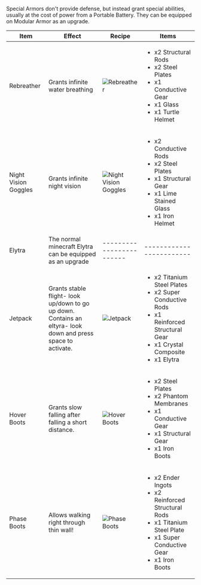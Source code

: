 Special Armors don't provide defense, but instead grant special abilities, usually at the cost of power from a Portable Battery. They can be equipped on Modular Armor as an upgrade.

| Item | Effect |Recipe | Items |
|------|--------|-------|-------|
| Rebreather | Grants infinite water breathing |![Rebreather](https://cdn.discordapp.com/attachments/739536694398812230/879738929291599922/rebreather.png) | <ul><li>x2 Structural Rods</li><li>x2 Steel Plates</li><li>x1 Conductive Gear</li><li>x1 Glass</li><li>x1 Turtle Helmet</li></ul> |
| Night Vision Goggles | Grants infinite night vision |![Night Vision Goggles](https://cdn.discordapp.com/attachments/739536694398812230/879738960958591007/night_vision_goggles.png) | <ul><li>x2 Conductive Rods</li><li>x2 Steel Plates</li><li>x1 Structural Gear</li><li>x1 Lime Stained Glass</li><li>x1 Iron Helmet</li></ul> |
| Elytra | The normal minecraft Elytra can be equipped as an upgrade | ------------------------ | ------------------------ |
| Jetpack | Grants stable flight- look up/down to go up down. Contains an eltyra- look down and press space to activate. |![Jetpack](https://cdn.discordapp.com/attachments/739536694398812230/879739832421711932/jetpack.png) | <ul><li>x2 Titanium Steel Plates</li><li>x2 Super Conductive Rods</li><li>x1 Reinforced Structural Gear</li><li>x1 Crystal Composite</li><li>x1 Elytra</li></ul> |
| Hover Boots | Grants slow falling after falling a short distance. |![Hover Boots](https://cdn.discordapp.com/attachments/739536694398812230/879740584523341914/hover_boots.png) | <ul><li>x2 Steel Plates</li><li>x2 Phantom Membranes</li><li>x1 Conductive Gear</li><li>x1 Structural Gear</li><li>x1 Iron Boots</li></ul> |
| Phase Boots | Allows walking right through thin wall! |![Phase Boots](https://cdn.discordapp.com/attachments/739536694398812230/879740565804179456/phase_boots.png) | <ul><li>x2 Ender Ingots</li><li>x2 Reinforced Structural Rods</li><li>x1 Titanium Steel Plate</li><li>x1 Super Conductive Gear</li><li>x1 Iron Boots</li></ul> |